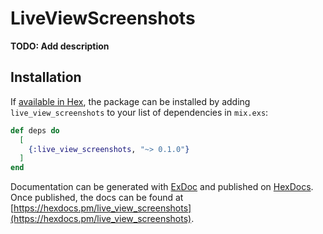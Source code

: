 # LiveViewScreenshots

**TODO: Add description**

## Installation

If [available in Hex](https://hex.pm/docs/publish), the package can be installed
by adding `live_view_screenshots` to your list of dependencies in `mix.exs`:

```elixir
def deps do
  [
    {:live_view_screenshots, "~> 0.1.0"}
  ]
end
```

Documentation can be generated with [ExDoc](https://github.com/elixir-lang/ex_doc)
and published on [HexDocs](https://hexdocs.pm). Once published, the docs can
be found at [https://hexdocs.pm/live_view_screenshots](https://hexdocs.pm/live_view_screenshots).

